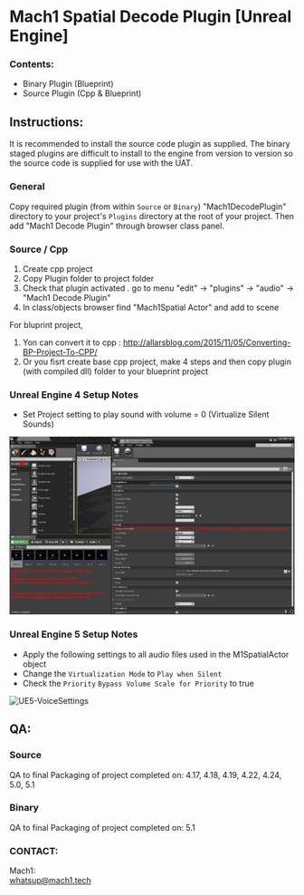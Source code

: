 # Mach1 Spatial Decode Plugin [Unreal Engine]

### Contents:
 - Binary Plugin (Blueprint)
 - Source Plugin (Cpp & Blueprint)

## Instructions:
It is recommended to install the source code plugin as supplied. The binary staged plugins are difficult to install to the engine from version to version so the source code is supplied for use with the UAT.

### General
Copy required plugin (from within `Source` or `Binary`) "Mach1DecodePlugin" directory to your project's `Plugins` directory at the root of your project.
Then add "Mach1 Decode Plugin" through browser class panel.

### Source / Cpp
1. Create cpp project
2. Copy Plugin folder to project folder
3. Check that plugin activated . go to menu "edit" -> "plugins" -> "audio" -> "Mach1 Decode Plugin"
4. In class/objects browser find "Mach1Spatial Actor" and add to scene


For bluprint project,
1. Yon can convert it to cpp : http://allarsblog.com/2015/11/05/Converting-BP-Project-To-CPP/
2. Or you fisrt create base cpp project, make 4 steps
and then copy plugin (with compiled dll) folder to your blueprint project

### Unreal Engine 4 Setup Notes
- Set Project setting to play sound with volume = 0 (Virtualize Silent Sounds)

![UE-VoiceSettings](.readme/UE_Virtualize_Issue.jpg)

### Unreal Engine 5 Setup Notes
- Apply the following settings to all audio files used in the M1SpatialActor object
- Change the `Virtualization Mode` to `Play when Silent`
- Check the `Priority` `Bypass Volume Scale for Priority` to true

![UE5-VoiceSettings](../.readme/UE5-VoiceSettings.png)

## QA:

### Source
QA to final Packaging of project completed on:
4.17, 4.18, 4.19, 4.22, 4.24, 5.0, 5.1

### Binary
QA to final Packaging of project completed on:
5.1

### CONTACT:
Mach1:  
whatsup@mach1.tech
